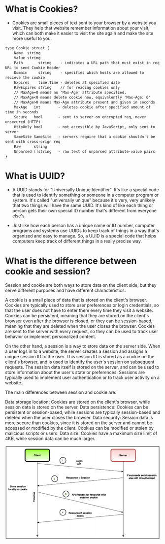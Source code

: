 # What is Cookies?

- Cookies are small pieces of text sent to your browser by a website you visit. They help that website remember information about your visit, which can both make it easier to visit the site again and make the site more useful to you.

```
type Cookie struct {
    Name  string
    Value string
    Path       string    - indicates a URL path that must exist in req URL to send Cookie Header
    Domain     string    - specifies which hosts are allowed to recieve the cookie
    Expires    time.Time - deletes at specified date
    RawExpires string    // for reading cookies only
    // MaxAge=0 means no 'Max-Age' attribute specified.
    // MaxAge<0 means delete cookie now, equivalently 'Max-Age: 0'
    // MaxAge>0 means Max-Age attribute present and given in seconds
    MaxAge   int		- deletes cookie after specified amount of time in seconds
    Secure   bool		- sent to server on encrypted req, never unsecured (HTTP)
    HttpOnly bool		- not accessible by JavaScript, only sent to server
    SameSite SameSite 	- servers require that a cookie shouldn't be sent with cross-orign req
    Raw      string
    Unparsed []string   - raw text of unparsed attribute-value pairs
}
```

# What is UUID?

- A UUID stands for "Universally Unique Identifier". It's like a special code that is used to identify something or someone in a computer program or system. It's called "universally unique" because it's very, very unlikely that two things will have the same UUID. It's kind of like each thing or person gets their own special ID number that's different from everyone else's.

- Just like how each person has a unique name or ID number, computer programs and systems use UUIDs to keep track of things in a way that's organized and easy to manage. So, a UUID is a special code that helps computers keep track of different things in a really precise way.

# What is the difference between cookie and session?

Session and cookie are both ways to store data on the client side, but they serve different purposes and have different characteristics.

A cookie is a small piece of data that is stored on the client's browser. Cookies are typically used to store user preferences or login credentials, so that the user does not have to enter them every time they visit a website. Cookies can be persistent, meaning that they are stored on the client's browser even after the browser is closed, or they can be session-based, meaning that they are deleted when the user closes the browser. Cookies are sent to the server with every request, so they can be used to track user behavior or implement personalized content.

On the other hand, a session is a way to store data on the server side. When a user logs in to a website, the server creates a session and assigns a unique session ID to the user. This session ID is stored as a cookie on the client's browser, and is used to identify the user's session on subsequent requests. The session data itself is stored on the server, and can be used to store information about the user's state or preferences. Sessions are typically used to implement user authentication or to track user activity on a website.

The main differences between session and cookie are:

Data storage location: Cookies are stored on the client's browser, while session data is stored on the server.
Data persistence: Cookies can be persistent or session-based, while sessions are typically session-based and deleted when the user closes the browser.
Data security: Session data is more secure than cookies, since it is stored on the server and cannot be accessed or modified by the client. Cookies can be modified or stolen by malicious scripts or users.
Data size: Cookies have a maximum size limit of 4KB, while session data can be much larger.


![a diagram from book Handson restful services with Go](../assets/img/2021-09-03-19-15-22.png)